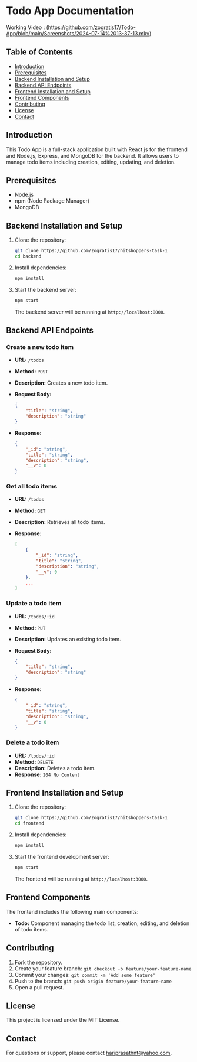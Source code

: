 # Todo App Documentation

 
Working Video : (https://github.com/zogratis17/Todo-App/blob/main/Screenshots/2024-07-14%2013-37-13.mkv)


## Table of Contents

- [Introduction](#introduction)
- [Prerequisites](#prerequisites)
- [Backend Installation and Setup](#backend-installation-and-setup)
- [Backend API Endpoints](#backend-api-endpoints)
- [Frontend Installation and Setup](#frontend-installation-and-setup)
- [Frontend Components](#frontend-components)
- [Contributing](#contributing)
- [License](#license)
- [Contact](#contact)

## Introduction

This Todo App is a full-stack application built with React.js for the frontend and Node.js, Express, and MongoDB for the backend. It allows users to manage todo items including creation, editing, updating, and deletion.

## Prerequisites

- Node.js
- npm (Node Package Manager)
- MongoDB

## Backend Installation and Setup

1. Clone the repository:

    ```bash
    git clone https://github.com/zogratis17/hitshoppers-task-1
    cd backend
    ```

2. Install dependencies:

    ```bash
    npm install
    ```

3. Start the backend server:

    ```bash
    npm start
    ```

    The backend server will be running at `http://localhost:8000`.

## Backend API Endpoints

### Create a new todo item

- **URL:** `/todos`
- **Method:** `POST`
- **Description:** Creates a new todo item.
- **Request Body:**

    ```json
    {
        "title": "string",
        "description": "string"
    }
    ```

- **Response:**

    ```json
    {
        "_id": "string",
        "title": "string",
        "description": "string",
        "__v": 0
    }
    ```

### Get all todo items

- **URL:** `/todos`
- **Method:** `GET`
- **Description:** Retrieves all todo items.
- **Response:**

    ```json
    [
        {
            "_id": "string",
            "title": "string",
            "description": "string",
            "__v": 0
        },
        ...
    ]
    ```

### Update a todo item

- **URL:** `/todos/:id`
- **Method:** `PUT`
- **Description:** Updates an existing todo item.
- **Request Body:**

    ```json
    {
        "title": "string",
        "description": "string"
    }
    ```

- **Response:**

    ```json
    {
        "_id": "string",
        "title": "string",
        "description": "string",
        "__v": 0
    }
    ```

### Delete a todo item

- **URL:** `/todos/:id`
- **Method:** `DELETE`
- **Description:** Deletes a todo item.
- **Response:** `204 No Content`

## Frontend Installation and Setup

1. Clone the repository:

    ```bash
    git clone https://github.com/zogratis17/hitshoppers-task-1
    cd frontend
    ```

2. Install dependencies:

    ```bash
    npm install
    ```

3. Start the frontend development server:

    ```bash
    npm start
    ```

    The frontend will be running at `http://localhost:3000`.

## Frontend Components

The frontend includes the following main components:

- **Todo:** Component managing the todo list, creation, editing, and deletion of todo items.

## Contributing

1. Fork the repository.
2. Create your feature branch: `git checkout -b feature/your-feature-name`
3. Commit your changes: `git commit -m 'Add some feature'`
4. Push to the branch: `git push origin feature/your-feature-name`
5. Open a pull request.

## License

This project is licensed under the MIT License.

## Contact

For questions or support, please contact hariprasathnt@yahoo.com.


